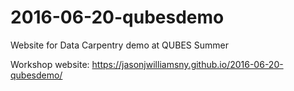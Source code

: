 # 2016-06-20-qubesdemo

Website for Data Carpentry demo at QUBES Summer 

Workshop website: https://jasonjwilliamsny.github.io/2016-06-20-qubesdemo/